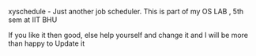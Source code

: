 xyschedule - Just another job scheduler.
This is part of my OS LAB , 5th sem at IIT BHU

If you like it then good, else help yourself
and change it and 
I will be more than happy to Update it



